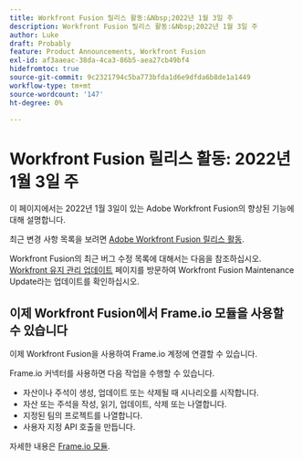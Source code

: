 ```yaml
---
title: Workfront Fusion 릴리스 활동:&Nbsp;2022년 1월 3일 주
description: Workfront Fusion 릴리스 활동:&Nbsp;2022년 1월 3일 주
author: Luke
draft: Probably
feature: Product Announcements, Workfront Fusion
exl-id: af3aaeac-38da-4ca3-86b5-aea27cb49bf4
hidefromtoc: true
source-git-commit: 9c2321794c5ba773bfda1d6e9dfda6b8de1a1449
workflow-type: tm+mt
source-wordcount: '147'
ht-degree: 0%

---
```


# Workfront Fusion 릴리스 활동: 2022년 1월 3일 주

이 페이지에서는 2022년 1월 3일이 있는 Adobe Workfront Fusion의 향상된 기능에 대해 설명합니다.

최근 변경 사항 목록을 보려면 [Adobe Workfront Fusion 릴리스 활동](../../../product-announcements/product-releases/fusion-release-activity/fusion-release-activity.md).

Workfront Fusion의 최근 버그 수정 목록에 대해서는 다음을 참조하십시오. [Workfront 유지 관리 업데이트](https://one.workfront.com/s/article/Workfront-Maintenance-Updates-1882317350) 페이지를 방문하여 Workfront Fusion Maintenance Update라는 업데이트를 확인하십시오.

## 이제 Workfront Fusion에서 Frame.io 모듈을 사용할 수 있습니다

이제 Workfront Fusion을 사용하여 Frame.io 계정에 연결할 수 있습니다.

Frame.io 커넥터를 사용하면 다음 작업을 수행할 수 있습니다.

* 자산이나 주석이 생성, 업데이트 또는 삭제될 때 시나리오를 시작합니다.
* 자산 또는 주석을 작성, 읽기, 업데이트, 삭제 또는 나열합니다.
* 지정된 팀의 프로젝트를 나열합니다.
* 사용자 지정 API 호출을 만듭니다.

자세한 내용은 [Frame.io 모듈](../../../workfront-fusion/apps-and-their-modules/frame-io-modules.md).
